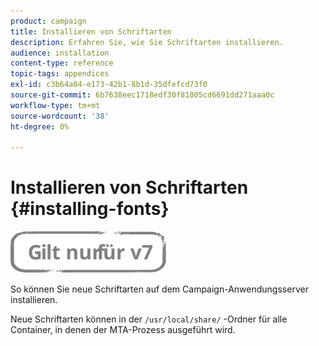 ```yaml
---
product: campaign
title: Installieren von Schriftarten
description: Erfahren Sie, wie Sie Schriftarten installieren.
audience: installation
content-type: reference
topic-tags: appendices
exl-id: c3b64a04-e173-42b1-8b1d-35dfefcd73f0
source-git-commit: 6b7638eec1718edf30f81005cd6691dd271aaa0c
workflow-type: tm+mt
source-wordcount: '38'
ht-degree: 0%

---
```


# Installieren von Schriftarten {#installing-fonts}

![](../../assets/v7-only.svg)

So können Sie neue Schriftarten auf dem Campaign-Anwendungsserver installieren.

Neue Schriftarten können in der `/usr/local/share/` -Ordner für alle Container, in denen der MTA-Prozess ausgeführt wird.
